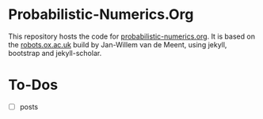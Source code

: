 Probabilistic-Numerics.Org
======

This repository hosts the code for
[probabilistic-numerics.org](http://www.probabilistic-numerics.org). It is
based on the [robots.ox.ac.uk](https://github.com/jwvdm/robots-homepage) build
by Jan-Willem van de Meent, using jekyll, bootstrap and jekyll-scholar.

# To-Dos

- [ ] posts

